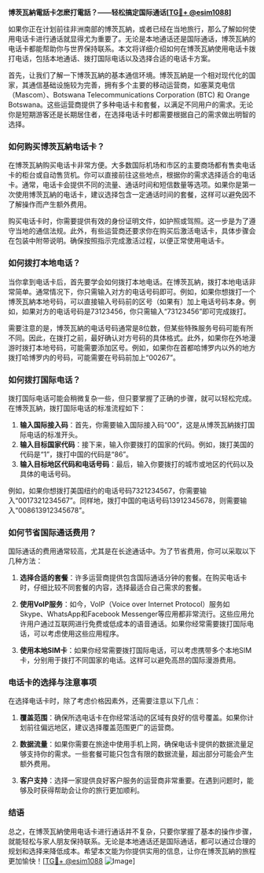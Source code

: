 **博茨瓦納電話卡怎麽打電話？——轻松搞定国际通话[[TG💪+ @esim1088](https://t.me/s/esim1088)]**

如果你正在计划前往非洲南部的博茨瓦納，或者已经在当地旅行，那么了解如何使用电话卡进行通话就显得尤为重要了。无论是本地通话还是国际通话，博茨瓦納的电话卡都能帮助你与世界保持联系。本文将详细介绍如何在博茨瓦納使用电话卡拨打电话，包括本地通话、拨打国际电话以及选择合适的电话卡方案。

首先，让我们了解一下博茨瓦納的基本通信环境。博茨瓦納是一个相对现代化的国家，其通信基础设施较为完善，拥有多个主要的移动运营商，如塞莱克电信（Mascom）、Botswana Telecommunications Corporation (BTC) 和 Orange Botswana。这些运营商提供了多种电话卡和套餐，以满足不同用户的需求。无论你是短期游客还是长期居住者，在选择电话卡时都需要根据自己的需求做出明智的选择。

### 如何购买博茨瓦納电话卡？

在博茨瓦納购买电话卡非常方便。大多数国际机场和市区的主要商场都有售卖电话卡的柜台或自动售货机。你可以直接前往这些地点，根据你的需求选择适合的电话卡。通常，电话卡会提供不同的流量、通话时间和短信数量等选项。如果你是第一次使用博茨瓦納的电话卡，建议选择包含一定通话时间的套餐，这样可以避免因不了解操作而产生额外费用。

购买电话卡时，你需要提供有效的身份证明文件，如护照或驾照。这一步是为了遵守当地的通信法规。此外，有些运营商还要求你在购买后激活电话卡，具体步骤会在包装中附带说明。确保按照指示完成激活过程，以便正常使用电话卡。

### 如何拨打本地电话？

当你拿到电话卡后，首先要学会如何拨打本地电话。在博茨瓦納，拨打本地电话非常简单。通常情况下，你只需输入对方的电话号码即可。例如，如果你想拨打一个博茨瓦納本地号码，可以直接输入号码前的区号（如果有）加上电话号码本身。例如，如果对方的电话号码是73123456，你只需输入“73123456”即可完成拨打。

需要注意的是，博茨瓦納的电话号码通常是8位数，但某些特殊服务号码可能有所不同。因此，在拨打之前，最好确认对方号码的具体格式。此外，如果你在外地漫游时拨打本地号码，可能需要添加区号。例如，如果你在首都哈博罗内以外的地方拨打哈博罗内的号码，可能需要在号码前加上“00267”。

### 如何拨打国际电话？

拨打国际电话可能会稍微复杂一些，但只要掌握了正确的步骤，就可以轻松完成。在博茨瓦納，拨打国际电话的标准流程如下：

1. **输入国际接入码**：首先，你需要输入国际接入码“00”，这是从博茨瓦納拨打国际电话的标准开头。
2. **输入目标国家代码**：接下来，输入你要拨打的国家的代码。例如，拨打美国的代码是“1”，拨打中国的代码是“86”。
3. **输入目标地区代码和电话号码**：最后，输入你要拨打的城市或地区的代码以及具体的电话号码。

例如，如果你想拨打美国纽约的电话号码7321234567，你需要输入“0017321234567”。同样地，拨打中国的电话号码13912345678，则需要输入“008613912345678”。

### 如何节省国际通话费用？

国际通话的费用通常较高，尤其是在长途通话中。为了节省费用，你可以采取以下几种方法：

1. **选择合适的套餐**：许多运营商提供包含国际通话分钟的套餐。在购买电话卡时，仔细比较不同套餐的内容，选择最适合自己需求的套餐。
   
2. **使用VoIP服务**：如今，VoIP（Voice over Internet Protocol）服务如Skype、WhatsApp和Facebook Messenger等应用都非常流行。这些应用允许用户通过互联网进行免费或低成本的语音通话。如果你经常需要拨打国际电话，可以考虑使用这些应用程序。

3. **使用本地SIM卡**：如果你经常需要拨打国际电话，可以考虑携带多个本地SIM卡，分别用于拨打不同国家的电话。这样可以避免高昂的国际漫游费用。

### 电话卡的选择与注意事项

在选择电话卡时，除了考虑价格因素外，还需要注意以下几点：

1. **覆盖范围**：确保所选电话卡在你经常活动的区域有良好的信号覆盖。如果你计划前往偏远地区，建议选择覆盖范围更广的运营商。

2. **数据流量**：如果你需要在旅途中使用手机上网，确保电话卡提供的数据流量足够支持你的需求。一些套餐可能只包含有限的数据流量，超出部分可能会产生额外费用。

3. **客户支持**：选择一家提供良好客户服务的运营商非常重要。在遇到问题时，能够及时获得帮助会让你的旅行更加顺利。

### 结语

总之，在博茨瓦納使用电话卡进行通话并不复杂，只要你掌握了基本的操作步骤，就能轻松与家人朋友保持联系。无论是本地通话还是国际通话，都可以通过合理的规划和选择来降低成本。希望本文能为你提供实用的信息，让你在博茨瓦納的旅程更加愉快！[[TG💪+ @esim1088](https://t.me/s/esim1088) ![Image](https://i.postimg.cc/4NQfJmqS/Snipaste-2025-05-13-00-14-12.png)]